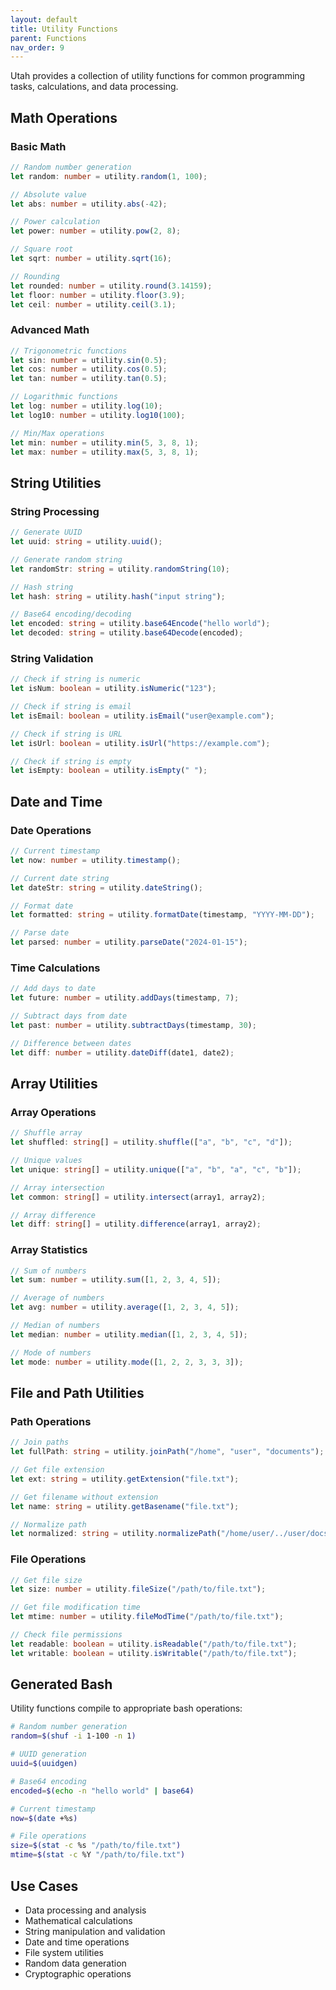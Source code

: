 ```yaml
---
layout: default
title: Utility Functions
parent: Functions
nav_order: 9
---
```


Utah provides a collection of utility functions for common programming tasks, calculations, and data processing.

## Math Operations

### Basic Math

```typescript
// Random number generation
let random: number = utility.random(1, 100);

// Absolute value
let abs: number = utility.abs(-42);

// Power calculation
let power: number = utility.pow(2, 8);

// Square root
let sqrt: number = utility.sqrt(16);

// Rounding
let rounded: number = utility.round(3.14159);
let floor: number = utility.floor(3.9);
let ceil: number = utility.ceil(3.1);
```

### Advanced Math

```typescript
// Trigonometric functions
let sin: number = utility.sin(0.5);
let cos: number = utility.cos(0.5);
let tan: number = utility.tan(0.5);

// Logarithmic functions
let log: number = utility.log(10);
let log10: number = utility.log10(100);

// Min/Max operations
let min: number = utility.min(5, 3, 8, 1);
let max: number = utility.max(5, 3, 8, 1);
```

## String Utilities

### String Processing

```typescript
// Generate UUID
let uuid: string = utility.uuid();

// Generate random string
let randomStr: string = utility.randomString(10);

// Hash string
let hash: string = utility.hash("input string");

// Base64 encoding/decoding
let encoded: string = utility.base64Encode("hello world");
let decoded: string = utility.base64Decode(encoded);
```

### String Validation

```typescript
// Check if string is numeric
let isNum: boolean = utility.isNumeric("123");

// Check if string is email
let isEmail: boolean = utility.isEmail("user@example.com");

// Check if string is URL
let isUrl: boolean = utility.isUrl("https://example.com");

// Check if string is empty
let isEmpty: boolean = utility.isEmpty(" ");
```

## Date and Time

### Date Operations

```typescript
// Current timestamp
let now: number = utility.timestamp();

// Current date string
let dateStr: string = utility.dateString();

// Format date
let formatted: string = utility.formatDate(timestamp, "YYYY-MM-DD");

// Parse date
let parsed: number = utility.parseDate("2024-01-15");
```

### Time Calculations

```typescript
// Add days to date
let future: number = utility.addDays(timestamp, 7);

// Subtract days from date
let past: number = utility.subtractDays(timestamp, 30);

// Difference between dates
let diff: number = utility.dateDiff(date1, date2);
```

## Array Utilities

### Array Operations

```typescript
// Shuffle array
let shuffled: string[] = utility.shuffle(["a", "b", "c", "d"]);

// Unique values
let unique: string[] = utility.unique(["a", "b", "a", "c", "b"]);

// Array intersection
let common: string[] = utility.intersect(array1, array2);

// Array difference
let diff: string[] = utility.difference(array1, array2);
```

### Array Statistics

```typescript
// Sum of numbers
let sum: number = utility.sum([1, 2, 3, 4, 5]);

// Average of numbers
let avg: number = utility.average([1, 2, 3, 4, 5]);

// Median of numbers
let median: number = utility.median([1, 2, 3, 4, 5]);

// Mode of numbers
let mode: number = utility.mode([1, 2, 2, 3, 3, 3]);
```

## File and Path Utilities

### Path Operations

```typescript
// Join paths
let fullPath: string = utility.joinPath("/home", "user", "documents");

// Get file extension
let ext: string = utility.getExtension("file.txt");

// Get filename without extension
let name: string = utility.getBasename("file.txt");

// Normalize path
let normalized: string = utility.normalizePath("/home/user/../user/docs");
```

### File Operations

```typescript
// Get file size
let size: number = utility.fileSize("/path/to/file.txt");

// Get file modification time
let mtime: number = utility.fileModTime("/path/to/file.txt");

// Check file permissions
let readable: boolean = utility.isReadable("/path/to/file.txt");
let writable: boolean = utility.isWritable("/path/to/file.txt");
```

## Generated Bash

Utility functions compile to appropriate bash operations:

```bash
# Random number generation
random=$(shuf -i 1-100 -n 1)

# UUID generation
uuid=$(uuidgen)

# Base64 encoding
encoded=$(echo -n "hello world" | base64)

# Current timestamp
now=$(date +%s)

# File operations
size=$(stat -c %s "/path/to/file.txt")
mtime=$(stat -c %Y "/path/to/file.txt")
```

## Use Cases

- Data processing and analysis
- Mathematical calculations
- String manipulation and validation
- Date and time operations
- File system utilities
- Random data generation
- Cryptographic operations
